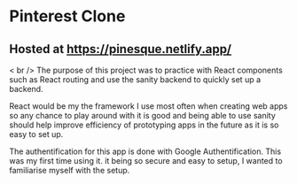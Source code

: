 # Pinterest Clone

Hosted at https://pinesque.netlify.app/
-----
< br /> 
The purpose of this project was to practice with React components such as React routing and use the sanity backend to quickly set up a backend.

React would be my the framework I use most often when creating web apps so any chance to play around with it is good and 
being able to use sanity should help improve efficiency of prototyping apps in the future as it is so easy to set up.

The authentification for this app is done with Google Authentification. This was my first time using it. it being so secure and easy to setup, I wanted to familiarise myself with the setup.
